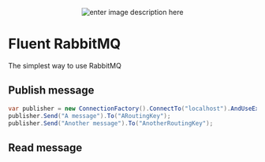 <p align="center"><img src="https://www.rabbitmq.com/img/RabbitMQ-logo.svg" alt="enter image description here"></p>

# Fluent RabbitMQ

The simplest way to use RabbitMQ

## Publish message


```cs
var publisher = new ConnectionFactory().ConnectTo("localhost").AndUseExchange("AExchangeName").OfType(ExchangeType.Direct).GetPublisher();
publisher.Send("A message").To("ARoutingKey");
publisher.Send("Another message").To("AnotherRoutingKey");
```
<h2 id="read-message">Read message</h2>

